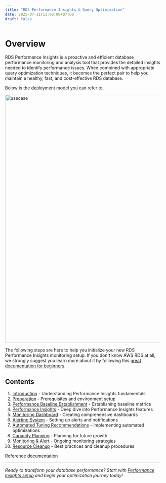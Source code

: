 ```yaml
---
title: "RDS Performance Insights & Query Optimization"
date: 2025-07-11T11:00:00+07:00
draft: false
---
```


# Overview

RDS Performance Insights is a proactive and efficient database performance monitoring and analysis tool that provides the detailed insights needed to identify performance issues. When combined with appropriate query optimization techniques, it becomes the perfect pair to help you maintain a healthy, fast, and cost-effective RDS database.

Below is the deployment model you can refer to.

<img src="/images/usecase.jpg" alt="usecase" width="800">

The following steps are here to help you initialize your new RDS Performance Insights monitoring setup. If you don't know AWS RDS at all, we strongly suggest you learn more about it by following this [great documentation for beginners](https://docs.aws.amazon.com/rds/).

## Contents
1. [Introduction](introduction/) - Understanding Performance Insights fundamentals
2. [Preparation](preparation/) - Prerequisites and environment setup
3. [Performance Baseline Establishment](performance-baseline/) - Establishing baseline metrics
4. [Performance Insights](performance-insights/) - Deep dive into Performance Insights features
5. [Monitoring Dashboard](monitoring-dashboard/) - Creating comprehensive dashboards
6. [Alerting System](alerting-system/) - Setting up alerts and notifications
7. [Automated Tuning Recommendations](automated-tuning/) - Implementing automated optimizations
8. [Capacity Planning](capacity-planning/) - Planning for future growth
9. [Monitoring & Alert](monitoring/) - Ongoing monitoring strategies
10. [Resource Cleanup](best-practices/) - Best practices and cleanup procedures

Reference [documentation](https://docs.aws.amazon.com/AmazonRDS/latest/UserGuide/USER_PerfInsights.html)

---

*Ready to transform your database performance? Start with [Performance Insights setup](performance-insights/) and begin your optimization journey today!*
